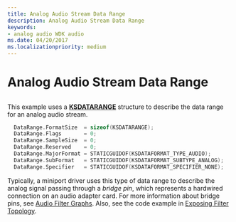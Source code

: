 ```yaml
---
title: Analog Audio Stream Data Range
description: Analog Audio Stream Data Range
keywords:
- analog audio WDK audio
ms.date: 04/20/2017
ms.localizationpriority: medium
---
```


# Analog Audio Stream Data Range


## <span id="analog_audio_stream_data_range"></span><span id="ANALOG_AUDIO_STREAM_DATA_RANGE"></span>


This example uses a [**KSDATARANGE**](/previous-versions/ff561658(v=vs.85)) structure to describe the data range for an analog audio stream.

```cpp
  DataRange.FormatSize  = sizeof(KSDATARANGE);
  DataRange.Flags       = 0;
  DataRange.SampleSize  = 0;
  DataRange.Reserved    = 0;
  DataRange.MajorFormat = STATICGUIDOF(KSDATAFORMAT_TYPE_AUDIO);
  DataRange.SubFormat   = STATICGUIDOF(KSDATAFORMAT_SUBTYPE_ANALOG);
  DataRange.Specifier   = STATICGUIDOF(KSDATAFORMAT_SPECIFIER_NONE);
```

Typically, a miniport driver uses this type of data range to describe the analog signal passing through a *bridge pin*, which represents a hardwired connection on an audio adapter card. For more information about bridge pins, see [Audio Filter Graphs](audio-filter-graphs.md). Also, see the code example in [Exposing Filter Topology](exposing-filter-topology.md).

 

